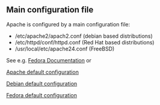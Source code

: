 ## Main configuration file

Apache is configured by a main configuration file:
- /etc/apache2/apach2.conf (debian based distributions)
- /etc/httpd/conf/httpd.conf (Red Hat based distributions)
- /usr/local/etc/apache24.conf (FreeBSD)


See e.g. [Fedora Documentation](https://docs.fedoraproject.org/en-US/quick-docs/getting-started-with-apache-http-server/#_configuring_apache_httpd) or 

[Apache default configuration](https://github.com/apache/httpd/blob/trunk/docs/conf/httpd.conf.in)

[Debian default configuration](https://sources.debian.org/src/apache2/2.4.62-6/debian/config-dir/apache2.conf.in/)

[Fedora default configuration](https://src.fedoraproject.org/rpms/httpd/blob/rawhide/f/httpd.conf)
